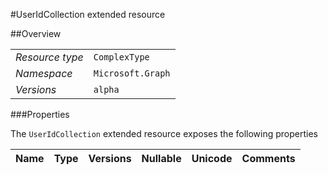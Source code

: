 #UserIdCollection extended resource

 



##Overview

|  |  | 
| :-- | :-- | 
| _Resource type_ | `ComplexType` | 
| _Namespace_ | `Microsoft.Graph` | 
| _Versions_ | `alpha` | 


###Properties

The `UserIdCollection` extended resource exposes the following properties 

| Name | Type | Versions | Nullable | Unicode | Comments | 
| :-- | :-- | :-- | :-- | :-- | :-- | 




<!-- {
"type": "#page.annotation",
"tocPath": "ComplexType/UserIdCollection",
"section": "documentation"
} -->